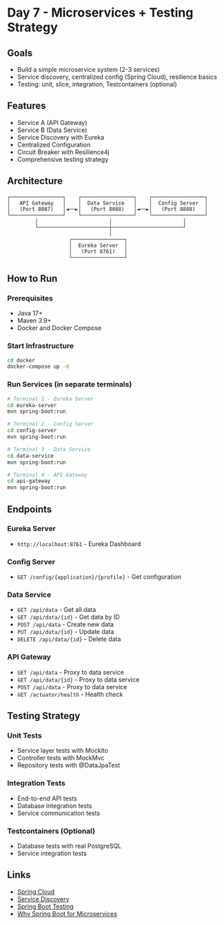 # Day 7 - Microservices + Testing Strategy

## Goals
- Build a simple microservice system (2-3 services)
- Service discovery, centralized config (Spring Cloud), resilience basics
- Testing: unit, slice, integration, Testcontainers (optional)

## Features
- Service A (API Gateway)
- Service B (Data Service)
- Service Discovery with Eureka
- Centralized Configuration
- Circuit Breaker with Resilience4j
- Comprehensive testing strategy

## Architecture
```
┌─────────────────┐    ┌─────────────────┐    ┌─────────────────┐
│   API Gateway   │    │  Data Service   │    │  Config Server  │
│   (Port 8087)   │◄──►│   (Port 8088)   │◄──►│   (Port 8888)   │
└─────────────────┘    └─────────────────┘    └─────────────────┘
         │                       │                       │
         └───────────────────────┼───────────────────────┘
                                 │
                    ┌─────────────────┐
                    │  Eureka Server  │
                    │   (Port 8761)   │
                    └─────────────────┘
```

## How to Run

### Prerequisites
- Java 17+
- Maven 3.9+
- Docker and Docker Compose

### Start Infrastructure
```bash
cd docker
docker-compose up -d
```

### Run Services (in separate terminals)
```bash
# Terminal 1 - Eureka Server
cd eureka-server
mvn spring-boot:run

# Terminal 2 - Config Server
cd config-server
mvn spring-boot:run

# Terminal 3 - Data Service
cd data-service
mvn spring-boot:run

# Terminal 4 - API Gateway
cd api-gateway
mvn spring-boot:run
```

## Endpoints

### Eureka Server
- `http://localhost:8761` - Eureka Dashboard

### Config Server
- `GET /config/{application}/{profile}` - Get configuration

### Data Service
- `GET /api/data` - Get all data
- `GET /api/data/{id}` - Get data by ID
- `POST /api/data` - Create new data
- `PUT /api/data/{id}` - Update data
- `DELETE /api/data/{id}` - Delete data

### API Gateway
- `GET /api/data` - Proxy to data service
- `GET /api/data/{id}` - Proxy to data service
- `POST /api/data` - Proxy to data service
- `GET /actuator/health` - Health check

## Testing Strategy

### Unit Tests
- Service layer tests with Mockito
- Controller tests with MockMvc
- Repository tests with @DataJpaTest

### Integration Tests
- End-to-end API tests
- Database integration tests
- Service communication tests

### Testcontainers (Optional)
- Database tests with real PostgreSQL
- Service integration tests

## Links
- [Spring Cloud](https://spring.io/projects/spring-cloud)
- [Service Discovery](https://spring.io/guides/gs/service-registration-and-discovery/)
- [Spring Boot Testing](https://docs.spring.io/spring-boot/docs/current/reference/html/features.html#features.testing)
- [Why Spring Boot for Microservices](https://www.geeksforgeeks.org/blogs/why-to-choose-spring-boot-for-microservices-development/)
